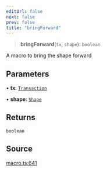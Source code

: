 ```yaml
---
editUrl: false
next: false
prev: false
title: "bringForward"
---
```


> **bringForward**(`tx`, `shape`): `boolean`

A macro to bring the shape forward

## Parameters

• **tx**: [`Transaction`](/api-core/classes/transaction/)

• **shape**: [`Shape`](/api-core/classes/shape/)

## Returns

`boolean`

## Source

[macro.ts:641](https://github.com/dgmjs/dgmjs/blob/main/packages/core/src/macro.ts#L641)
